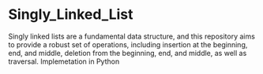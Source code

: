 # Singly_Linked_List
Singly linked lists are a fundamental data structure, and this repository aims to provide a robust set of operations, including insertion at the beginning, end, and middle, deletion from the beginning, end, and middle, as well as traversal. Implemetation in Python 

